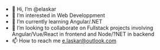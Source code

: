 - 👋 Hi, I’m @elaskar
- 👀 I’m interested in Web Developpment
- 🌱 I’m currently learning Angular/.NET
- 💞️ I’m looking to collaborate on Fullstack projects involving Angular/Vue/React in frontend and Node/?NET in backend
- 📫 How to reach me e.laskar@outlook.com

<!---
elaskar/elaskar is a ✨ special ✨ repository because its `README.md` (this file) appears on your GitHub profile.
You can click the Preview link to take a look at your changes.
--->
